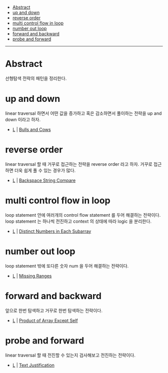 - [Abstract](#abstract)
- [up and down](#up-and-down)
- [reverse order](#reverse-order)
- [multi control flow in loop](#multi-control-flow-in-loop)
- [number out loop](#number-out-loop)
- [forward and backward](#forward-and-backward)
- [probe and forward](#probe-and-forward)

---

# Abstract

선형탐색 전략의 패턴을 정리한다.

# up and down

linear traversal 하면서 어떤 값을 증가하고 혹은 감소하면서 풀이하는 전략을 up and down 이라고 하자.

* [L](/leetcode/BullsandCows/README.md) | [Bulls and Cows](https://leetcode.com/problems/bulls-and-cows/)

# reverse order

linear traversal 할 때 거꾸로 접근하는 전략을 reverse order 라고 하자. 거꾸로 접근하면 더욱 쉽게 풀 수 있는 경우가 많다.

* [L](/leetcode2/BackspaceStringCompare/README.md) | [Backspace String Compare](https://leetcode.com/problems/backspace-string-compare/)

# multi control flow in loop

loop statement 안에 여러개의 control flow statement 를 두어 해결하는 전략이다. loop statement 는 하나씩 전진하고 context 의 상태에 따라 logic 을 분리한다.

* [L](/leetcode2/DistinctNumbersinEachSubarray/) | [Distinct Numbers in Each Subarray](https://leetcode.com/problems/distinct-numbers-in-each-subarray/)

# number out loop

loop statement 밖에 또다른 숫자 num 을 두어 해결하는 전략이다.

* [L](/leetcode/MissingRanges/README.md) | [Missing Ranges](https://leetcode.com/problems/missing-ranges/)

# forward and backward

앞으로 한번 탐색하고 거꾸로 한번 탐색하는 전략이다.

* [L](/leetcode/ProductofArrayExceptSelf/README.md) | [Product of Array Except Self](https://leetcode.com/problems/product-of-array-except-self/)

# probe and forward

linear traversal 할 때 전진할 수 있는지 검사해보고 전진하는 전략이다.

* [L](/leetcode/TextJustification/README.md) | [Text Justification](https://leetcode.com/problems/text-justification/)
